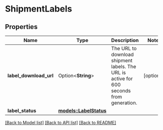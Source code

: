 # ShipmentLabels

## Properties

Name | Type | Description | Notes
------------ | ------------- | ------------- | -------------
**label_download_url** | Option<**String**> | The URL to download shipment labels. The URL is active for 600 seconds from generation. | [optional]
**label_status** | [**models::LabelStatus**](LabelStatus.md) |  | 

[[Back to Model list]](../README.md#documentation-for-models) [[Back to API list]](../README.md#documentation-for-api-endpoints) [[Back to README]](../README.md)


